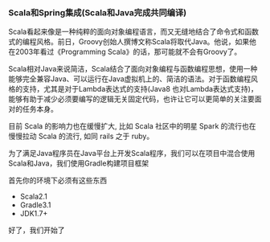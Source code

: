### Scala和Spring集成(Scala和Java完成共同编译)

Scala看起来像是一种纯粹的面向对象编程语言，而又无缝地结合了命令式和函数式的编程风格。前日，Groovy创始人撰博文称Scala将取代Java。他说，如果他在2003年看过《Programming Scala》的话，那可能就不会有Groovy了。

Scala相对Java来说简洁，Scala结合了面向对象编程与函数编程思想，使用一种能够完全兼容Java、可以运行在Java虚拟机上的、简洁的语法。对于函数编程风格的支持，尤其是对于Lambda表达式的支持(Java8 也对Lambda表达式支持)，能够有助于减少必须要编写的逻辑无关固定代码，也许让它可以更简单的关注要面对的任务本身。

目前 Scala 的影响力也在缓慢扩大, 比如 Scala 社区中的明星 Spark 的流行也在慢慢拉动 Scala 的流行, 如同 rails 之于 ruby。

为了满足Java程序员在Java平台上开发Scala程序，我们可以在项目中混合使用Scala和Java，我们使用Gradle构建项目框架

首先你的环境下必须有这些东西

* Scala2.1
* Gradle3.1
* JDK1.7+

好了，我们开始了